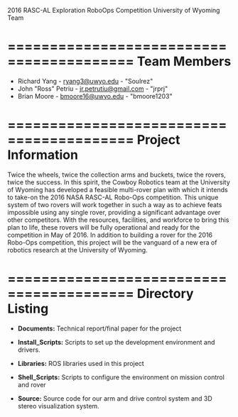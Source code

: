 2016 RASC-AL Exploration RoboOps Competition
University of Wyoming Team

=========================================
Team Members
=========================================
* Richard Yang - ryang3@uwyo.edu - "Soulrez"
* John "Ross" Petriu - jr.petrutiu@gmail.com - "jrprj"
* Brian Moore - bmoore16@uwyo.edu - "bmoore1203"

=========================================
Project Information
=========================================
Twice the wheels, twice the collection arms and buckets, twice the rovers, twice the success. In this spirit, the Cowboy Robotics team at the University of Wyoming has developed a feasible multi-rover plan with which it intends to take-on the 2016 NASA RASC-AL Robo-Ops competition. This unique system of two rovers will work together in such a way as to achieve feats impossible using any single rover, providing a significant advantage over other competitors. With the resources, facilities, and workforce to bring this plan to life, these rovers will be fully operational and ready for the competition in May of 2016. In addition to building a rover for the 2016 Robo-Ops competition, this project will be the vanguard of a new era of robotics research at the University of Wyoming.

=========================================
Directory Listing
=========================================
* **Documents:** Technical report/final paper for the project

* **Install_Scripts:** Scripts to set up the development environment and drivers.

* **Libraries:** ROS libraries used in this project

* **Shell_Scripts:** Scripts to configure the environment on mission control and rover

* **Source:** Source code for our arm and drive control system and 3D stereo visualization system.